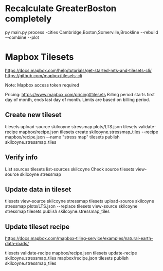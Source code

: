 # Recalculate GreaterBoston completely
py main.py process -cities Cambridge,Boston,Somerville,Brookline --rebuild --combine --plot

# Mapbox Tilesets
https://docs.mapbox.com/help/tutorials/get-started-mts-and-tilesets-cli/
https://github.com/mapbox/tilesets-cli

Note: Mapbox access token required 

Pricing: https://www.mapbox.com/pricing#tilesets
Billing period starts first day of month, ends last day of month. 
Limits are based on billing period.

## Create new tileset
tilesets upload-source skilcoyne stressmap plots/LTS.json
tilesets validate-recipe mapbox/recipe.json
tilesets create skilcoyne.stressmap_tiles --recipe mapbox/recipe.json --name "stress map"
tilesets publish skilcoyne.stressmap_tiles

## Verify info
List sources
    tilesets list-sources skilcoyne
Check source
    tilesets view-source skilcoyne stressmap

## Update data in tileset
tilesets view-source skilcoyne stressmap
tilesets upload-source skilcoyne stressmap plots/LTS.json --replace
tilesets view-source skilcoyne stressmap
tilesets publish skilcoyne.stressmap_tiles

## Update tileset recipe
https://docs.mapbox.com/mapbox-tiling-service/examples/natural-earth-data-roads/

tilesets validate-recipe mapbox/recipe.json
tilesets update-recipe skilcoyne.stressmap_tiles mapbox/recipe.json
tilesets publish skilcoyne.stressmap_tiles